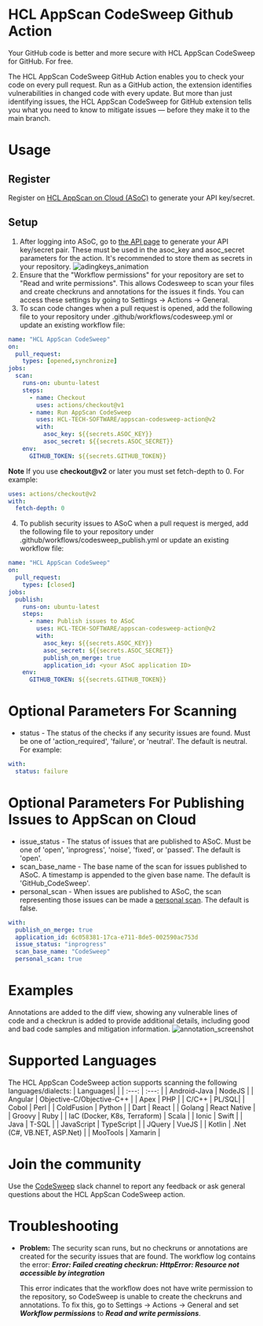 # HCL AppScan CodeSweep Github Action
Your GitHub code is better and more secure with HCL AppScan CodeSweep for GitHub. For free.

The HCL AppScan CodeSweep GitHub Action enables you to check your code on every pull request. Run as a GitHub action, the extension identifies vulnerabilities in changed code with every update. But more than just identifying issues, the HCL AppScan CodeSweep for GitHub extension tells you what you need to know to mitigate issues — before they make it to the main branch.

# Usage
## Register
Register on [HCL AppScan on Cloud (ASoC)](https://www.hcltechsw.com/appscan/codesweep-for-github) to generate your API key/secret.

## Setup
1. After logging into ASoC, go to [the API page](https://cloud.appscan.com/main/settings) to generate your API key/secret pair. These must be used in the asoc_key and asoc_secret parameters for the action. It's recommended to store them as secrets in your repository.
   ![adingkeys_animation](img/keyAndSecret.gif)
2. Ensure that the "Workflow permissions" for your repository are set to "Read and write permissions". This allows Codesweep to scan your files and create checkruns and annotations for the issues it finds. You can access these settings by going to Settings -> Actions -> General.
3. To scan code changes when a pull request is opened, add the following file to your repository under .github/workflows/codesweep.yml or update an existing workflow file:
```yaml
name: "HCL AppScan CodeSweep"
on:
  pull_request:
    types: [opened,synchronize]
jobs:
  scan:
    runs-on: ubuntu-latest
    steps:
      - name: Checkout
        uses: actions/checkout@v1
      - name: Run AppScan CodeSweep
        uses: HCL-TECH-SOFTWARE/appscan-codesweep-action@v2
        with:
          asoc_key: ${{secrets.ASOC_KEY}}
          asoc_secret: ${{secrets.ASOC_SECRET}}
    env: 
      GITHUB_TOKEN: ${{secrets.GITHUB_TOKEN}}
```
**Note** If you use **checkout@v2** or later you must set fetch-depth to 0. For example:
```yaml
uses: actions/checkout@v2
with:
  fetch-depth: 0
```
4. To publish security issues to ASoC when a pull request is merged, add the following file to your repository under .github/workflows/codesweep_publish.yml or update an existing workflow file:
```yaml
name: "HCL AppScan CodeSweep"
on:
  pull_request:
    types: [closed]
jobs:
  publish:
    runs-on: ubuntu-latest
    steps:
      - name: Publish issues to ASoC
        uses: HCL-TECH-SOFTWARE/appscan-codesweep-action@v2
        with:
          asoc_key: ${{secrets.ASOC_KEY}}
          asoc_secret: ${{secrets.ASOC_SECRET}}
          publish_on_merge: true
          application_id: <your ASoC application ID>
    env: 
      GITHUB_TOKEN: ${{secrets.GITHUB_TOKEN}}
```
# Optional Parameters For Scanning
- status - The status of the checks if any security issues are found. Must be one of 'action_required', 'failure', or 'neutral'. The default is neutral. For example:
```yaml
with:
  status: failure
```
# Optional Parameters For Publishing Issues to AppScan on Cloud
- issue_status - The status of issues that are published to ASoC. Must be one of 'open', 'inprogress', 'noise', 'fixed', or 'passed'. The default is 'open'.
- scan_base_name - The base name of the scan for issues published to ASoC. A timestamp is appended to the given base name. The default is 'GitHub_CodeSweep'.
- personal_scan - When issues are published to ASoC, the scan representing those issues can be made a [personal scan](https://help.hcltechsw.com/appscan/ASoC/appseccloud_scans_personal.html). The default is false.
```yaml
with:
  publish_on_merge: true
  application_id: 6c058381-17ca-e711-8de5-002590ac753d
  issue_status: "inprogress"
  scan_base_name: "CodeSweep"
  personal_scan: true
```

# Examples
Annotations are added to the diff view, showing any vulnerable lines of code and a checkrun is added to provide additional details, including good and bad code samples and mitigation information.
![annotation_screenshot](img/annotation.gif)

# Supported Languages 
The HCL AppScan CodeSweep action supports scanning the following languages/dialects:
| Languages|       |
|    :---:    |    :---:    |
| Android-Java |  NodeJS  |
| Angular  |  Objective-C/Objective-C++ |
| Apex  |  PHP |
| C/C++  |  PL/SQL|
| Cobol  |  Perl |
| ColdFusion  |  Python |
| Dart  |  React |
| Golang  |  React Native |
| Groovy  |  Ruby |
| IaC (Docker, K8s, Terraform)  |  Scala |
| Ionic  |  Swift |
| Java  |  T-SQL |
| JavaScript  |  TypeScript |
| JQuery  |  VueJS |
| Kotlin  |   .Net (C#, VB.NET, ASP.Net) |
| MooTools  |  Xamarin |

# Join the community 
Use the [CodeSweep](https://join.slack.com/t/codesweep/shared_invite/zt-1jzt7576u-EtGiE0NHt4dZwwz8sjlqQQ) slack channel to report any feedback or ask general questions about the HCL AppScan CodeSweep action. 

# Troubleshooting
- **Problem:** The security scan runs, but no checkruns or annotations are created for the security issues that are found. The workflow log contains the error: ***Error: Failed creating checkrun: HttpError: Resource not accessible by integration***

   This error indicates that the workflow does not have write permission to the repository, so CodeSweep is unable to create the checkruns and annotations. To fix this, go to Settings -> Actions -> General and set ***Workflow permissions*** to ***Read and write permissions***.
